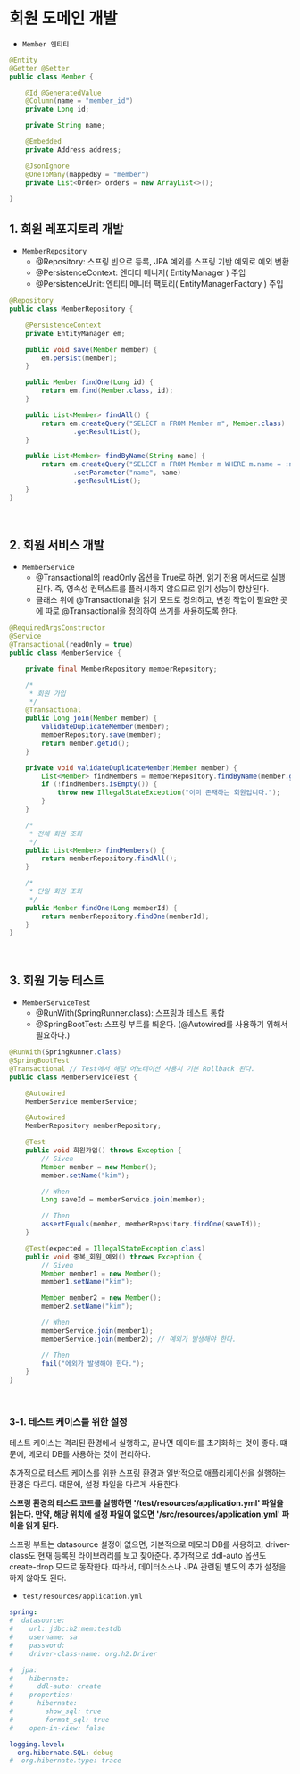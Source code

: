 # 회원 도메인 개발

 - `Member 엔티티`
```java
@Entity
@Getter @Setter
public class Member {

    @Id @GeneratedValue
    @Column(name = "member_id")
    private Long id;

    private String name;

    @Embedded
    private Address address;

    @JsonIgnore
    @OneToMany(mappedBy = "member")
    private List<Order> orders = new ArrayList<>();

}
```

## 1. 회원 레포지토리 개발

 - `MemberRepository`
    - @Repository: 스프링 빈으로 등록, JPA 예외를 스프링 기반 예외로 예외 변환
    - @PersistenceContext: 엔티티 메니저( EntityManager ) 주입
    - @PersistenceUnit: 엔티티 메니터 팩토리( EntityManagerFactory ) 주입
```java
@Repository
public class MemberRepository {

    @PersistenceContext
    private EntityManager em;

    public void save(Member member) {
        em.persist(member);
    }

    public Member findOne(Long id) {
        return em.find(Member.class, id);
    }

    public List<Member> findAll() {
        return em.createQuery("SELECT m FROM Member m", Member.class)
                .getResultList();
    }

    public List<Member> findByName(String name) {
        return em.createQuery("SELECT m FROM Member m WHERE m.name = :name")
                .setParameter("name", name)
                .getResultList();
    }
}
```
<br/>

## 2. 회원 서비스 개발

 - `MemberService`
    - @Transactional의 readOnly 옵션을 True로 하면, 읽기 전용 메서드로 실행된다. 즉, 영속성 컨텍스트를 플러시하지 않으므로 읽기 성능이 향상된다.
    - 클래스 위에 @Transactional을 읽기 모드로 정의하고, 변경 작업이 필요한 곳에 따로 @Transactional을 정의하여 쓰기를 사용하도록 한다.
```java
@RequiredArgsConstructor
@Service
@Transactional(readOnly = true)
public class MemberService {

    private final MemberRepository memberRepository;

    /*
     * 회원 가입
     */
    @Transactional
    public Long join(Member member) {
        validateDuplicateMember(member);
        memberRepository.save(member);
        return member.getId();
    }

    private void validateDuplicateMember(Member member) {
        List<Member> findMembers = memberRepository.findByName(member.getName());
        if (!findMembers.isEmpty()) {
            throw new IllegalStateException("이미 존재하는 회원입니다.");
        }
    }

    /*
     * 전체 회원 조회
     */
    public List<Member> findMembers() {
        return memberRepository.findAll();
    }

    /*
     * 단일 회원 조회
     */
    public Member findOne(Long memberId) {
        return memberRepository.findOne(memberId);
    }
}
```
<br/>

## 3. 회원 기능 테스트

 - `MemberServiceTest`
    - @RunWith(SpringRunner.class): 스프링과 테스트 통합
    - @SpringBootTest: 스프링 부트를 띄운다. (@Autowired를 사용하기 위해서 필요하다.)
```java
@RunWith(SpringRunner.class)
@SpringBootTest
@Transactional // Test에서 해당 어노테이션 사용시 기본 Rollback 된다.
public class MemberServiceTest {

    @Autowired
    MemberService memberService;

    @Autowired
    MemberRepository memberRepository;

    @Test
    public void 회원가입() throws Exception {
        // Given
        Member member = new Member();
        member.setName("kim");

        // When
        Long saveId = memberService.join(member);

        // Then
        assertEquals(member, memberRepository.findOne(saveId));
    }

    @Test(expected = IllegalStateException.class)
    public void 중복_회원_예외() throws Exception {
        // Given
        Member member1 = new Member();
        member1.setName("kim");

        Member member2 = new Member();
        member2.setName("kim");

        // When
        memberService.join(member1);
        memberService.join(member2); // 예외가 발생해야 한다.

        // Then
        fail("에외가 발생해야 한다.");
    }
}
```
<br/>

### 3-1. 테스트 케이스를 위한 설정

테스트 케이스는 격리된 환경에서 실행하고, 끝나면 데이터를 초기화하는 것이 좋다. 떄문에, 메모리 DB를 사용하는 것이 편리하다.  

추가적으로 테스트 케이스를 위한 스프링 환경과 일반적으로 애플리케이션을 실행하는 환경은 다르다. 떄문에, 설정 파일을 다르게 사용한다.  

__스프링 환경의 테스트 코드를 실행하면 '/test/resources/application.yml' 파일을 읽는다. 만약, 해당 위치에 설정 파일이 없으면 '/src/resources/application.yml' 파이을 읽게 된다.__  

스프링 부트는 datasource 설정이 없으면, 기본적으로 메모리 DB를 사용하고, driver-class도 현재 등록된 라이브러리를 보고 찾아준다. 추가적으로 ddl-auto 옵션도 create-drop 모드로 동작한다. 따라서, 데이터소스나 JPA 관련된 별도의 추가 설정을 하지 않아도 된다.  

 - `test/resources/application.yml`
```yml
spring:
#  datasource:
#    url: jdbc:h2:mem:testdb
#    username: sa
#    password:
#    driver-class-name: org.h2.Driver

#  jpa:
#    hibernate:
#      ddl-auto: create
#    properties:
#      hibernate:
#        show_sql: true
#        format_sql: true
#    open-in-view: false

logging.level:
  org.hibernate.SQL: debug
#  org.hibernate.type: trace
```
